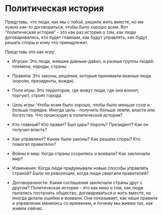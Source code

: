 # Политическая история

Представь, что люди, как мы с тобой, решили жить вместе, но им нужно как-то договориться, чтобы было хорошо всем. Вот “политическая история” - это как раз история о том, как люди договаривались, кто будет главным, как будут управлять, как будут решать споры и кому что принадлежит.

Представь это как игру:

- Игроки: Это люди, жившие давным-давно, и разные группы людей: племена, народы, страны.
- Правила: Это законы, решения, которые принимали важные люди (короли, президенты, вожди).
- Поле игры: Это территория, где живут люди, где они воюют, торгуют, строят города.
- Цель игры: Чтобы всем было хорошо, чтобы было меньше ссор и больше порядка. Иногда цель - получить больше земли, власти или богатства.
Что происходит в политической истории?

- Кто главный? Кто правит? Был царь? Король? Президент? Как он получил власть?
- Как управляют? Какие были законы? Как решали споры? Кто помогал правителю?
- Войны и мир: Когда страны ссорились и воевали? Как заключали мир?
- Изменения: Когда люди придумывали новые способы управлять страной? Были ли революции, когда люди свергали правителей?
- Договоренности: Какие соглашения заключали страны друг с другом?
Политическая история - это как кино о том, как люди пытались построить общество, договариваться и жить вместе, но иногда делали ошибки и воевали. Она показывает, как наши правила и управление менялись со временем, и почему мы живем так, как живем сейчас.
